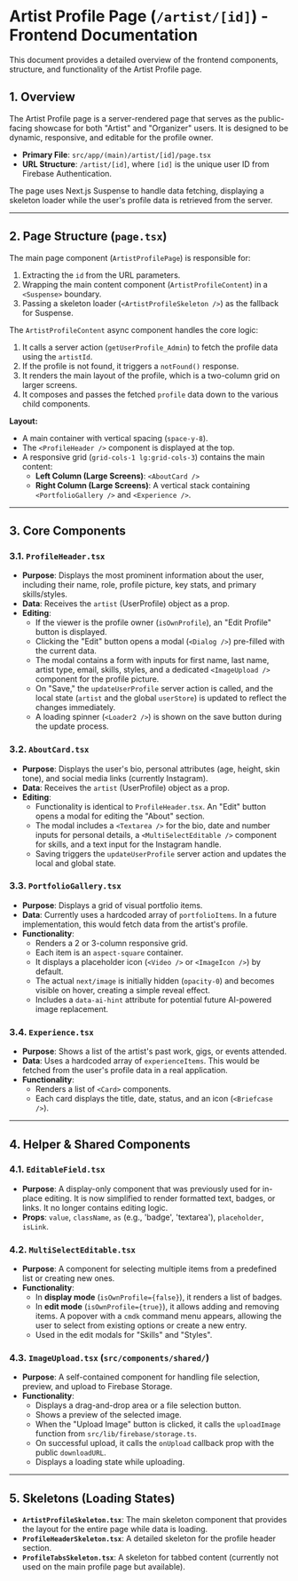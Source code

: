 
# Artist Profile Page (`/artist/[id]`) - Frontend Documentation

This document provides a detailed overview of the frontend components, structure, and functionality of the Artist Profile page.

## 1. Overview

The Artist Profile page is a server-rendered page that serves as the public-facing showcase for both "Artist" and "Organizer" users. It is designed to be dynamic, responsive, and editable for the profile owner.

-   **Primary File**: `src/app/(main)/artist/[id]/page.tsx`
-   **URL Structure**: `/artist/[id]`, where `[id]` is the unique user ID from Firebase Authentication.

The page uses Next.js Suspense to handle data fetching, displaying a skeleton loader while the user's profile data is retrieved from the server.

---

## 2. Page Structure (`page.tsx`)

The main page component (`ArtistProfilePage`) is responsible for:
1.  Extracting the `id` from the URL parameters.
2.  Wrapping the main content component (`ArtistProfileContent`) in a `<Suspense>` boundary.
3.  Passing a skeleton loader (`<ArtistProfileSkeleton />`) as the fallback for Suspense.

The `ArtistProfileContent` async component handles the core logic:
1.  It calls a server action (`getUserProfile_Admin`) to fetch the profile data using the `artistId`.
2.  If the profile is not found, it triggers a `notFound()` response.
3.  It renders the main layout of the profile, which is a two-column grid on larger screens.
4.  It composes and passes the fetched `profile` data down to the various child components.

**Layout:**
-   A main container with vertical spacing (`space-y-8`).
-   The `<ProfileHeader />` component is displayed at the top.
-   A responsive grid (`grid-cols-1 lg:grid-cols-3`) contains the main content:
    -   **Left Column (Large Screens)**: `<AboutCard />`
    -   **Right Column (Large Screens)**: A vertical stack containing `<PortfolioGallery />` and `<Experience />`.

---

## 3. Core Components

### 3.1. `ProfileHeader.tsx`

-   **Purpose**: Displays the most prominent information about the user, including their name, role, profile picture, key stats, and primary skills/styles.
-   **Data**: Receives the `artist` (UserProfile) object as a prop.
-   **Editing**:
    -   If the viewer is the profile owner (`isOwnProfile`), an "Edit Profile" button is displayed.
    -   Clicking the "Edit" button opens a modal (`<Dialog />`) pre-filled with the current data.
    -   The modal contains a form with inputs for first name, last name, artist type, email, skills, styles, and a dedicated `<ImageUpload />` component for the profile picture.
    -   On "Save," the `updateUserProfile` server action is called, and the local state (`artist` and the global `userStore`) is updated to reflect the changes immediately.
    -   A loading spinner (`<Loader2 />`) is shown on the save button during the update process.

### 3.2. `AboutCard.tsx`

-   **Purpose**: Displays the user's bio, personal attributes (age, height, skin tone), and social media links (currently Instagram).
-   **Data**: Receives the `artist` (UserProfile) object as a prop.
-   **Editing**:
    -   Functionality is identical to `ProfileHeader.tsx`. An "Edit" button opens a modal for editing the "About" section.
    -   The modal includes a `<Textarea />` for the bio, date and number inputs for personal details, a `<MultiSelectEditable />` component for skills, and a text input for the Instagram handle.
    -   Saving triggers the `updateUserProfile` server action and updates the local and global state.

### 3.3. `PortfolioGallery.tsx`

-   **Purpose**: Displays a grid of visual portfolio items.
-   **Data**: Currently uses a hardcoded array of `portfolioItems`. In a future implementation, this would fetch data from the artist's profile.
-   **Functionality**:
    -   Renders a 2 or 3-column responsive grid.
    -   Each item is an `aspect-square` container.
    -   It displays a placeholder icon (`<Video />` or `<ImageIcon />`) by default.
    -   The actual `next/image` is initially hidden (`opacity-0`) and becomes visible on hover, creating a simple reveal effect.
    -   Includes a `data-ai-hint` attribute for potential future AI-powered image replacement.

### 3.4. `Experience.tsx`

-   **Purpose**: Shows a list of the artist's past work, gigs, or events attended.
-   **Data**: Uses a hardcoded array of `experienceItems`. This would be fetched from the user's profile data in a real application.
-   **Functionality**:
    -   Renders a list of `<Card>` components.
    -   Each card displays the title, date, status, and an icon (`<Briefcase />`).

---

## 4. Helper & Shared Components

### 4.1. `EditableField.tsx`

-   **Purpose**: A display-only component that was previously used for in-place editing. It is now simplified to render formatted text, badges, or links. It no longer contains editing logic.
-   **Props**: `value`, `className`, `as` (e.g., 'badge', 'textarea'), `placeholder`, `isLink`.

### 4.2. `MultiSelectEditable.tsx`

-   **Purpose**: A component for selecting multiple items from a predefined list or creating new ones.
-   **Functionality**:
    -   In **display mode** (`isOwnProfile={false}`), it renders a list of badges.
    -   In **edit mode** (`isOwnProfile={true}`), it allows adding and removing items. A popover with a `cmdk` command menu appears, allowing the user to select from existing options or create a new entry.
    -   Used in the edit modals for "Skills" and "Styles".

### 4.3. `ImageUpload.tsx` (`src/components/shared/`)

-   **Purpose**: A self-contained component for handling file selection, preview, and upload to Firebase Storage.
-   **Functionality**:
    -   Displays a drag-and-drop area or a file selection button.
    -   Shows a preview of the selected image.
    -   When the "Upload Image" button is clicked, it calls the `uploadImage` function from `src/lib/firebase/storage.ts`.
    -   On successful upload, it calls the `onUpload` callback prop with the public `downloadURL`.
    -   Displays a loading state while uploading.

---

## 5. Skeletons (Loading States)

-   **`ArtistProfileSkeleton.tsx`**: The main skeleton component that provides the layout for the entire page while data is loading.
-   **`ProfileHeaderSkeleton.tsx`**: A detailed skeleton for the profile header section.
-   **`ProfileTabsSkeleton.tsx`**: A skeleton for tabbed content (currently not used on the main profile page but available).
